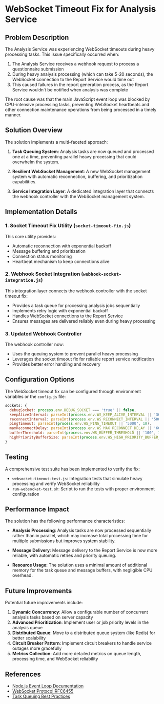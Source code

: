 # WebSocket Timeout Fix for Analysis Service

## Problem Description

The Analysis Service was experiencing WebSocket timeouts during heavy processing tasks. This issue specifically occurred when:

1. The Analysis Service receives a webhook request to process a questionnaire submission
2. During heavy analysis processing (which can take 5-20 seconds), the WebSocket connection to the Report Service would time out
3. This caused failures in the report generation process, as the Report Service wouldn't be notified when analysis was complete

The root cause was that the main JavaScript event loop was blocked by CPU-intensive processing tasks, preventing WebSocket heartbeats and other connection maintenance operations from being processed in a timely manner.

## Solution Overview

The solution implements a multi-faceted approach:

1. **Task Queuing System**: Analysis tasks are now queued and processed one at a time, preventing parallel heavy processing that could overwhelm the system.

2. **Resilient WebSocket Management**: A new WebSocket management system with automatic reconnection, buffering, and prioritization capabilities.

3. **Service Integration Layer**: A dedicated integration layer that connects the webhook controller with the WebSocket management system.

## Implementation Details

### 1. Socket Timeout Fix Utility (`socket-timeout-fix.js`)

This core utility provides:

- Automatic reconnection with exponential backoff
- Message buffering and prioritization
- Connection status monitoring
- Heartbeat mechanism to keep connections alive

### 2. Webhook Socket Integration (`webhook-socket-integration.js`)

This integration layer connects the webhook controller with the socket timeout fix:

- Provides a task queue for processing analysis jobs sequentially
- Implements retry logic with exponential backoff
- Handles WebSocket connections to the Report Service
- Ensures messages are delivered reliably even during heavy processing

### 3. Updated Webhook Controller

The webhook controller now:

- Uses the queuing system to prevent parallel heavy processing
- Leverages the socket timeout fix for reliable report service notification
- Provides better error handling and recovery

## Configuration Options

The WebSocket timeout fix can be configured through environment variables or the `config.js` file:

```javascript
sockets: {
  debugSocket: process.env.DEBUG_SOCKET === 'true' || false,
  keepAliveInterval: parseInt(process.env.WS_KEEP_ALIVE_INTERVAL || '30000', 10),
  reconnectInterval: parseInt(process.env.WS_RECONNECT_INTERVAL || '5000', 10),
  pingTimeout: parseInt(process.env.WS_PING_TIMEOUT || '5000', 10),
  maxReconnectDelay: parseInt(process.env.WS_MAX_RECONNECT_DELAY || '60000', 10),
  bufferThreshold: parseInt(process.env.WS_BUFFER_THRESHOLD || '100', 10),
  highPriorityBufferSize: parseInt(process.env.WS_HIGH_PRIORITY_BUFFER_SIZE || '50', 10)
}
```

## Testing

A comprehensive test suite has been implemented to verify the fix:

- `websocket-timeout-test.js`: Integration tests that simulate heavy processing and verify WebSocket reliability
- `run-websocket-test.sh`: Script to run the tests with proper environment configuration

## Performance Impact

The solution has the following performance characteristics:

- **Analysis Processing**: Analysis tasks are now processed sequentially rather than in parallel, which may increase total processing time for multiple submissions but improves system stability.

- **Message Delivery**: Message delivery to the Report Service is now more reliable, with automatic retries and priority queuing.

- **Resource Usage**: The solution uses a minimal amount of additional memory for the task queue and message buffers, with negligible CPU overhead.

## Future Improvements

Potential future improvements include:

1. **Dynamic Concurrency**: Allow a configurable number of concurrent analysis tasks based on server capacity
2. **Advanced Prioritization**: Implement user or job priority levels in the analysis queue
3. **Distributed Queue**: Move to a distributed queue system (like Redis) for better scalability
4. **Circuit Breaker Pattern**: Implement circuit breakers to handle service outages more gracefully
5. **Metrics Collection**: Add more detailed metrics on queue length, processing time, and WebSocket reliability

## References

- [Node.js Event Loop Documentation](https://nodejs.org/en/docs/guides/event-loop-timers-and-nexttick/)
- [WebSocket Protocol RFC6455](https://tools.ietf.org/html/rfc6455)
- [Task Queuing Best Practices](https://nodejs.org/en/docs/guides/dont-block-the-event-loop/)
